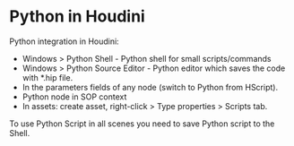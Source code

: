 # Python in Houdini
Python integration in Houdini:
- Windows > Python Shell - Python shell for small scripts/commands  
- Windows > Python Source Editor - Python editor which saves the code with *.hip file.  
- In the parameters fields of any node (switch to Python from HScript).  
- Python node in SOP context
- In assets: create asset, right-click > Type properties > Scripts tab.

To use Python Script in all scenes you need to save Python script to the Shell.
